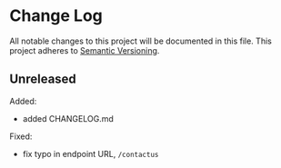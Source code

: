 
# Change Log

All notable changes to this project will be documented in this file.
This project adheres to [Semantic Versioning](http://semver.org/).


## Unreleased

Added:

* added CHANGELOG.md

Fixed:

* fix typo in endpoint URL, `/contactus`

